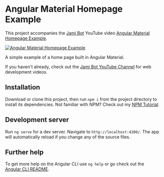 # Angular Material Homepage Example

This project accompanies the [Jami Bot](https://jamibot.com) YouTube video [Angular Material Homepage Example](https://youtu.be/TtbWFcyoeQ0).

[![Angular Material Homepage Example](https://img.youtube.com/vi/TtbWFcyoeQ0/mqdefault.jpg)](https://youtu.be/TtbWFcyoeQ0)

A simple example of a home page built in Angular Material.

If you haven't already, check out the [Jami Bot YouTube Channel](https://youtube.com/c/JamiBot) for web development videos.

## Installation

Download or clone this project, then run `npm i` from the project directory to install its dependencies. Not familiar with NPM? Check out my [NPM Tutorial](https://www.youtube.com/watch?v=mzs-N5hXGuQ).

## Development server

Run `ng serve` for a dev server. Navigate to `http://localhost:4200/`. The app will automatically reload if you change any of the source files.

## Further help

To get more help on the Angular CLI use `ng help` or go check out the [Angular CLI README](https://github.com/angular/angular-cli/blob/master/README.md).

